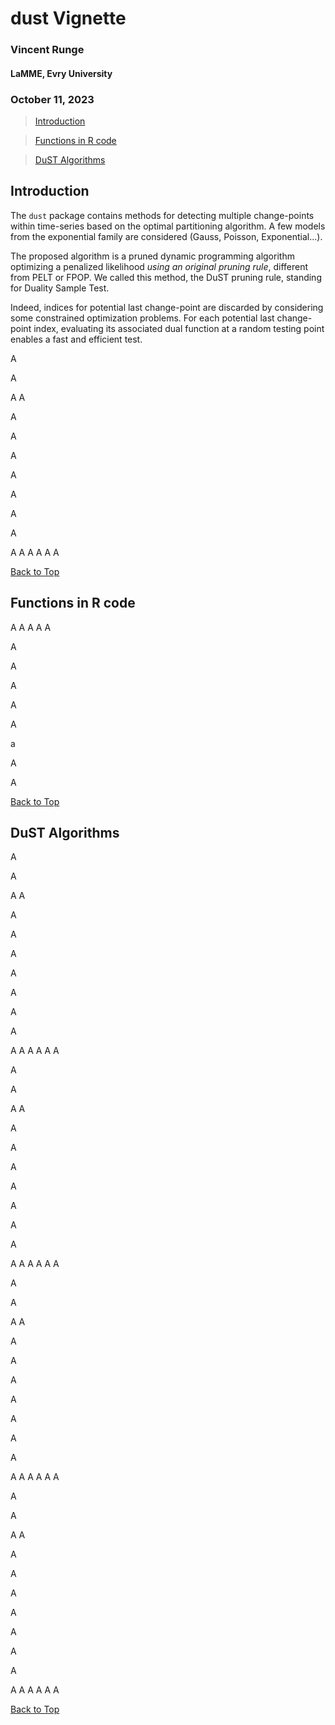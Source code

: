 
# dust Vignette

### Vincent Runge
#### LaMME, Evry University
### October 11, 2023


> [Introduction](#intro)

> [Functions in R code](#Rcode)

> [DuST Algorithms](#dust)


## Introduction

The `dust` package contains methods for detecting multiple change-points within time-series based on the optimal partitioning algorithm. A few models from the exponential family are considered (Gauss, Poisson, Exponential...).

The proposed algorithm is a pruned dynamic programming algorithm optimizing a penalized likelihood *using an original pruning rule*, different from PELT or FPOP. We called this method, the DuST pruning rule, standing for Duality Sample Test.

Indeed, indices for potential last change-point are discarded by considering some constrained optimization problems. For each potential last change-point index, evaluating its associated dual function at a random testing point enables a fast and efficient test.

A

A

A
A


A

A

A

A

A

A

A

A
A
A
A
A
A


[Back to Top](#top)

<a id="Rcode"></a>

## Functions in R code

A
A
A
A
A

A

A

A

A

A

a

A

A

[Back to Top](#top)

<a id="dust"></a>

## DuST Algorithms


A

A

A
A


A

A

A

A

A

A

A

A
A
A
A
A
A


A

A

A
A


A

A

A

A

A

A

A

A
A
A
A
A
A


A

A

A
A


A

A

A

A

A

A

A

A
A
A
A
A
A


A

A

A
A


A

A

A

A

A

A

A

A
A
A
A
A
A

[Back to Top](#top)

